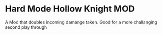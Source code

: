 # Hard Mode Hollow Knight MOD
 A Mod that doubles incoming damange taken. Good for a more challanging second play through
